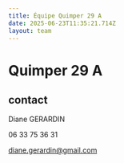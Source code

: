 ```yaml
---
title: Équipe Quimper 29 A
date: 2025-06-23T11:35:21.714Z
layout: team
---
```


# Quimper 29 A



## contact 

Diane GERARDIN

06 33 75 36 31

diane.gerardin@gmail.com


